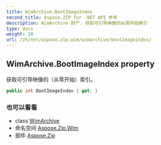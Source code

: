 ```yaml
---
title: WimArchive.BootImageIndex
second_title: Aspose.ZIP for .NET API 参考
description: WimArchive 财产. 获取可引导映像的从零开始索引
type: docs
weight: 20
url: /zh/net/aspose.zip.wim/wimarchive/bootimageindex/
---
```

## WimArchive.BootImageIndex property

获取可引导映像的（从零开始）索引。

```csharp
public int BootImageIndex { get; }
```

### 也可以看看

* class [WimArchive](../)
* 命名空间 [Aspose.Zip.Wim](../../wimarchive/)
* 部件 [Aspose.Zip](../../../)


